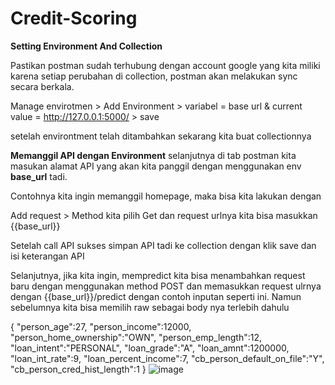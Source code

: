 # Credit-Scoring

**Setting Environment And Collection**

Pastikan postman sudah terhubung dengan account google yang kita miliki karena setiap perubahan di collection, postman akan melakukan sync secara berkala.

Manage envirotmen > Add Environment > variabel = base url & current value = http://127.0.0.1:5000/ > save

setelah environtment telah ditambahkan sekarang kita buat collectionnya

**Memanggil API dengan Environment**
selanjutnya di tab postman kita masukan alamat API yang akan kita panggil dengan menggunakan env <b>base_url</b> tadi.

Contohnya kita ingin memanggil homepage, maka bisa kita lakukan dengan

Add request > Method kita pilih Get dan request urlnya kita bisa masukkan {{base_url}}

Setelah call API sukses simpan API tadi ke collection dengan klik save dan isi keterangan API


Selanjutnya, jika kita ingin, mempredict kita bisa menambahkan request baru dengan menggunakan method POST dan memasukkan request ulrnya dengan {{base_url}}/predict dengan contoh inputan seperti ini. Namun sebelumnya kita bisa memilih raw sebagai body nya terlebih dahulu

{
    "person_age":27,
    "person_income":12000,
    "person_home_ownership":"OWN",
    "person_emp_length":12,
    "loan_intent":"PERSONAL",
    "loan_grade":"A",
    "loan_amnt":1200000,
    "loan_int_rate":9,
    "loan_percent_income":7,
    "cb_person_default_on_file":"Y",
    "cb_person_cred_hist_length":1
}
                ![image](https://user-images.githubusercontent.com/58657110/133974656-24d26291-9d18-4776-b47b-584b0c149f8c.png)
